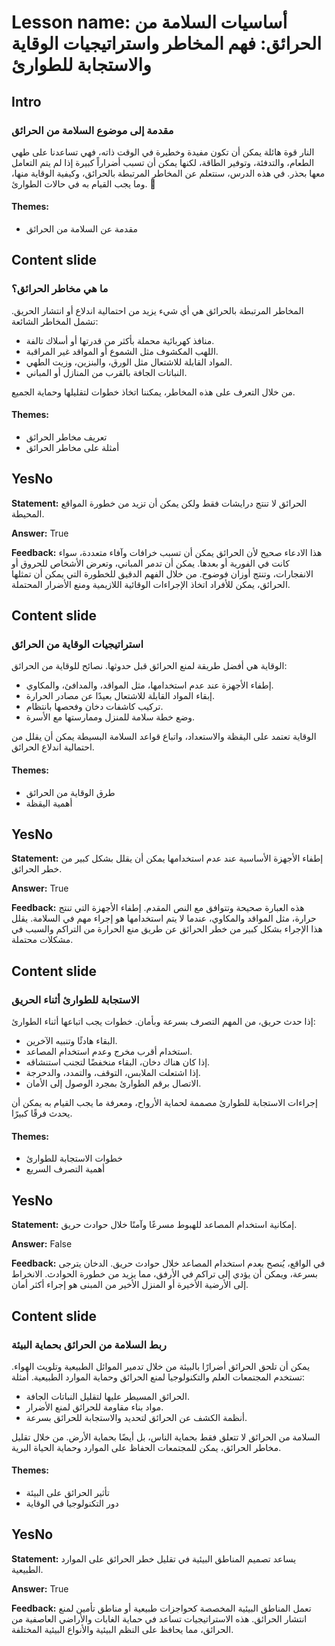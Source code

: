 # Lesson name: أساسيات السلامة من الحرائق: فهم المخاطر واستراتيجيات الوقاية والاستجابة للطوارئ

## Intro

### مقدمة إلى موضوع السلامة من الحرائق

النار قوة هائلة يمكن أن تكون مفيدة وخطيرة في الوقت ذاته، فهي تساعدنا على طهي الطعام، والتدفئة، وتوفير الطاقة، لكنها يمكن أن تسبب أضراراً كبيرة إذا لم يتم التعامل معها بحذر. في هذه الدرس، سنتعلم عن المخاطر المرتبطة بالحرائق، وكيفية الوقاية منها، وما يجب القيام به في حالات الطوارئ. 🌟

#### **Themes:**
- مقدمة عن السلامة من الحرائق

## Content slide

### ما هي مخاطر الحرائق؟

المخاطر المرتبطة بالحرائق هي أي شيء يزيد من احتمالية اندلاع أو انتشار الحريق. تشمل المخاطر الشائعة:
- منافذ كهربائية محملة بأكثر من قدرتها أو أسلاك تالفة.
- اللهب المكشوف مثل الشموع أو المواقد غير المراقبة.
- المواد القابلة للاشتعال مثل الورق، والبنزين، وزيت الطهي.
- النباتات الجافة بالقرب من المنازل أو المباني.

من خلال التعرف على هذه المخاطر، يمكننا اتخاذ خطوات لتقليلها وحماية الجميع.

#### **Themes:**
- تعريف مخاطر الحرائق
- أمثلة على مخاطر الحرائق

## YesNo

**Statement:** الحرائق لا تنتج درايشات فقط ولكن يمكن أن تزيد من خطورة المواقع المحيطة.

**Answer:** True

**Feedback:**
هذا الادعاء صحيح لأن الحرائق يمكن أن تسبب خرافات وآفاء متعددة، سواء كانت في الفورية أو بعدها. يمكن أن تدمر المباني، وتعرض الأشخاص للحروق أو الانفجارات، وتنتج أوزان فوضوح. من خلال الفهم الدقيق للخطورة التي يمكن أن تمثلها الحرائق، يمكن للأفراد اتخاذ الإجراءات الوقائية اللازيمية ومنع الأضرار المحتملة.


## Content slide

### استراتيجيات الوقاية من الحرائق

الوقاية هي أفضل طريقة لمنع الحرائق قبل حدوثها. نصائح للوقاية من الحرائق:
- إطفاء الأجهزة عند عدم استخدامها، مثل المواقد، والمدافئ، والمكاوي.
- إبقاء المواد القابلة للاشتعال بعيدًا عن مصادر الحرارة.
- تركيب كاشفات دخان وفحصها بانتظام.
- وضع خطة سلامة للمنزل وممارستها مع الأسرة.

الوقاية تعتمد على اليقظة والاستعداد، واتباع قواعد السلامة البسيطة يمكن أن يقلل من احتمالية اندلاع الحرائق.

#### **Themes:**
- طرق الوقاية من الحرائق
- أهمية اليقظة

## YesNo

**Statement:** إطفاء الأجهزة الأساسية عند عدم استخدامها يمكن أن يقلل بشكل كبير من خطر الحرائق.

**Answer:** True

**Feedback:**
هذه العبارة صحيحة وتتوافق مع النص المقدم. إطفاء الأجهزة التي تنتج حرارة، مثل المواقد والمكاوي، عندما لا يتم استخدامها هو إجراء مهم في السلامة. يقلل هذا الإجراء بشكل كبير من خطر الحرائق عن طريق منع الحرارة من التراكم والسبب في مشكلات محتملة.


## Content slide

### الاستجابة للطوارئ أثناء الحريق

إذا حدث حريق، من المهم التصرف بسرعة وبأمان. خطوات يجب اتباعها أثناء الطوارئ:
- البقاء هادئًا وتنبيه الآخرين.
- استخدام أقرب مخرج وعدم استخدام المصاعد.
- إذا كان هناك دخان، البقاء منخفضًا لتجنب استنشاقه.
- إذا اشتعلت الملابس، التوقف، والتمدد، والدحرجة.
- الاتصال برقم الطوارئ بمجرد الوصول إلى الأمان.

إجراءات الاستجابة للطوارئ مصممة لحماية الأرواح، ومعرفة ما يجب القيام به يمكن أن يحدث فرقًا كبيرًا.

#### **Themes:**
- خطوات الاستجابة للطوارئ
- أهمية التصرف السريع

## YesNo

**Statement:** إمكانية استخدام المصاعد للهبوط مسرعًا وآمنًا خلال حوادث حريق.

**Answer:** False

**Feedback:**
في الواقع، يُنصح بعدم استخدام المصاعد خلال حوادث حريق. الدخان يترجى بسرعة، ويمكن أن يؤدي إلى تراكم في الأرفق، مما يزيد من خطورة الحوادث. الانخراط إلى الأرضية الأخيرة أو المنزل الأخير من المبنى هو إجراء أكثر أمان.


## Content slide

### ربط السلامة من الحرائق بحماية البيئة

يمكن أن تلحق الحرائق أضرارًا بالبيئة من خلال تدمير الموائل الطبيعية وتلويث الهواء. تستخدم المجتمعات العلم والتكنولوجيا لمنع الحرائق وحماية الموارد الطبيعية. أمثلة:
- الحرائق المسيطر عليها لتقليل النباتات الجافة.
- مواد بناء مقاومة للحرائق لمنع الأضرار.
- أنظمة الكشف عن الحرائق لتحديد والاستجابة للحرائق بسرعة.

السلامة من الحرائق لا تتعلق فقط بحماية الناس، بل أيضًا بحماية الأرض. من خلال تقليل مخاطر الحرائق، يمكن للمجتمعات الحفاظ على الموارد وحماية الحياة البرية.

#### **Themes:**
- تأثير الحرائق على البيئة
- دور التكنولوجيا في الوقاية

## YesNo

**Statement:** يساعد تصميم المناطق البيئية في تقليل خطر الحرائق على الموارد الطبيعية.

**Answer:** True

**Feedback:**
تعمل المناطق البيئية المخصصة كحواجزات طبيعية أو مناطق تأمين لمنع انتشار الحرائق. هذه الاستراتيجيات تساعد في حماية الغابات والأراضي العاصفية من الحرائق، مما يحافظ على النظم البيئية والأنواع البيئية المختلفة.

